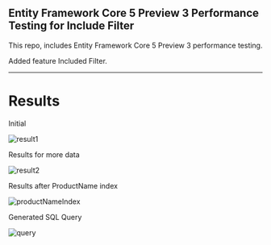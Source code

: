﻿## Entity Framework Core 5 Preview 3 Performance Testing for Include Filter

This repo, includes Entity Framework Core 5 Preview 3 performance testing.

Added feature Included Filter.
***

# Results

Initial

![result1](https://user-images.githubusercontent.com/47147484/80907082-33730c80-8d1c-11ea-9fa5-fa6030993951.png)

Results for more data

![result2](https://user-images.githubusercontent.com/47147484/80907099-61585100-8d1c-11ea-931e-c1273dbadf65.png)

Results after ProductName index

![productNameIndex](https://user-images.githubusercontent.com/47147484/80907129-b72cf900-8d1c-11ea-9065-b3572914e276.png)

Generated SQL Query

![query](https://user-images.githubusercontent.com/47147484/80907133-c6ac4200-8d1c-11ea-9a4e-1da1edd8899f.png)

